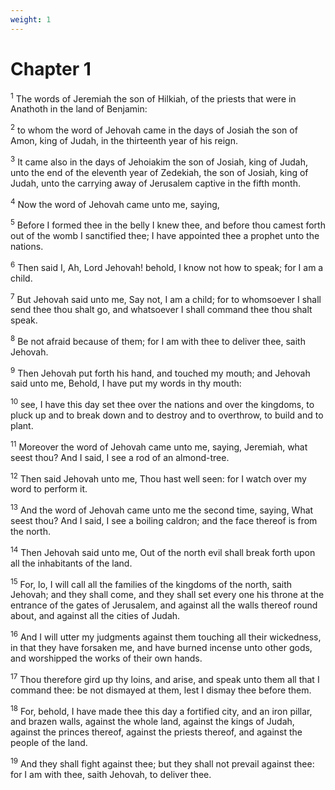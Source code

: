 ```yaml
---
weight: 1
---
```


# Chapter 1

<sup>1</sup> The words of Jeremiah the son of Hilkiah, of the priests that were in Anathoth in the land of Benjamin: 

<sup>2</sup> to whom the word of Jehovah came in the days of Josiah the son of Amon, king of Judah, in the thirteenth year of his reign. 

<sup>3</sup> It came also in the days of Jehoiakim the son of Josiah, king of Judah, unto the end of the eleventh year of Zedekiah, the son of Josiah, king of Judah, unto the carrying away of Jerusalem captive in the fifth month. 

<sup>4</sup> Now the word of Jehovah came unto me, saying, 

<sup>5</sup> Before I formed thee in the belly I knew thee, and before thou camest forth out of the womb I sanctified thee; I have appointed thee a prophet unto the nations. 

<sup>6</sup> Then said I, Ah, Lord Jehovah! behold, I know not how to speak; for I am a child. 

<sup>7</sup> But Jehovah said unto me, Say not, I am a child; for to whomsoever I shall send thee thou shalt go, and whatsoever I shall command thee thou shalt speak. 

<sup>8</sup> Be not afraid because of them; for I am with thee to deliver thee, saith Jehovah. 

<sup>9</sup> Then Jehovah put forth his hand, and touched my mouth; and Jehovah said unto me, Behold, I have put my words in thy mouth: 

<sup>10</sup> see, I have this day set thee over the nations and over the kingdoms, to pluck up and to break down and to destroy and to overthrow, to build and to plant. 

<sup>11</sup> Moreover the word of Jehovah came unto me, saying, Jeremiah, what seest thou? And I said, I see a rod of an almond-tree. 

<sup>12</sup> Then said Jehovah unto me, Thou hast well seen: for I watch over my word to perform it. 

<sup>13</sup> And the word of Jehovah came unto me the second time, saying, What seest thou? And I said, I see a boiling caldron; and the face thereof is from the north. 

<sup>14</sup> Then Jehovah said unto me, Out of the north evil shall break forth upon all the inhabitants of the land. 

<sup>15</sup> For, lo, I will call all the families of the kingdoms of the north, saith Jehovah; and they shall come, and they shall set every one his throne at the entrance of the gates of Jerusalem, and against all the walls thereof round about, and against all the cities of Judah. 

<sup>16</sup> And I will utter my judgments against them touching all their wickedness, in that they have forsaken me, and have burned incense unto other gods, and worshipped the works of their own hands. 

<sup>17</sup> Thou therefore gird up thy loins, and arise, and speak unto them all that I command thee: be not dismayed at them, lest I dismay thee before them. 

<sup>18</sup> For, behold, I have made thee this day a fortified city, and an iron pillar, and brazen walls, against the whole land, against the kings of Judah, against the princes thereof, against the priests thereof, and against the people of the land. 

<sup>19</sup> And they shall fight against thee; but they shall not prevail against thee: for I am with thee, saith Jehovah, to deliver thee. 



